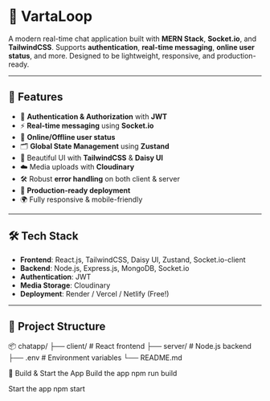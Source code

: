 # 💬 VartaLoop

A modern real-time chat application built with **MERN Stack**, **Socket.io**, and **TailwindCSS**. Supports **authentication**, **real-time messaging**, **online user status**, and more. Designed to be lightweight, responsive, and production-ready.

---

## 🌟 Features

- 🔐 **Authentication & Authorization** with **JWT**
- ⚡ **Real-time messaging** using **Socket.io**
- 📶 **Online/Offline user status**
- 🗂️ **Global State Management** using **Zustand**
- 🎨 Beautiful UI with **TailwindCSS** & **Daisy UI**
- ☁️ Media uploads with **Cloudinary**
- 🛠️ Robust **error handling** on both client & server
- 🚀 **Production-ready deployment**
- 🌍 Fully responsive & mobile-friendly

---

## 🛠️ Tech Stack

- **Frontend**: React.js, TailwindCSS, Daisy UI, Zustand, Socket.io-client
- **Backend**: Node.js, Express.js, MongoDB, Socket.io
- **Authentication**: JWT
- **Media Storage**: Cloudinary
- **Deployment**: Render / Vercel / Netlify (Free!)

---

## 📁 Project Structure

📦 chatapp/
├── client/ # React frontend
├── server/ # Node.js backend
├── .env # Environment variables
└── README.md

🚧 Build & Start the App
Build the app
npm run build

Start the app
npm start



